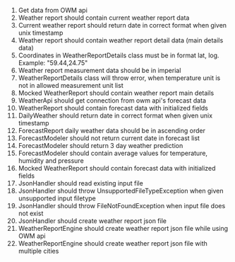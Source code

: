 1. Get data from OWM api
2. Weather report should contain current weather report data
3. Current weather report should return date in correct format when given unix timestamp
4. Weather report should contain weather report detail data (main details data)
5. Coordinates in WeatherReportDetails class must be in format lat, log. Example: "59.44,24.75"
6. Weather report measurement data should be in imperial
7. WeatherReportDetails class will throw error, when temperature unit is not in allowed measurement unit list 
8. Mocked WeatherReport should contain weather report main details
9. WeatherApi should get connection from owm api's forecast data
10. WeatherReport should contain forecast data with initialized fields
11. DailyWeather should return date in correct format when given unix timestamp
12. ForecastReport daily weather data should be in ascending order
13. ForecastModeler should not return current date in forecast list
14. ForecastModeler should return 3 day weather prediction 
15. ForecastModeler should contain average values for temperature, humidity and pressure
16. Mocked WeatherReport should contain forecast data with initialized fields
17. JsonHandler should read existing input file
18. JsonHandler should throw UnsupportedFileTypeException when given unsupported input filetype
19. JsonHandler should throw FileNotFoundException when input file does not exist
20. JsonHandler should create weather report json file
21. WeatherReportEngine should create weather report json file while using OWM api
22. WeatherReportEngine should create weather report json file with multiple cities